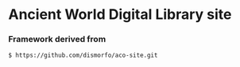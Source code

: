 Ancient World Digital Library site
========


### Framework derived from

```bash
$ https://github.com/dismorfo/aco-site.git
```
